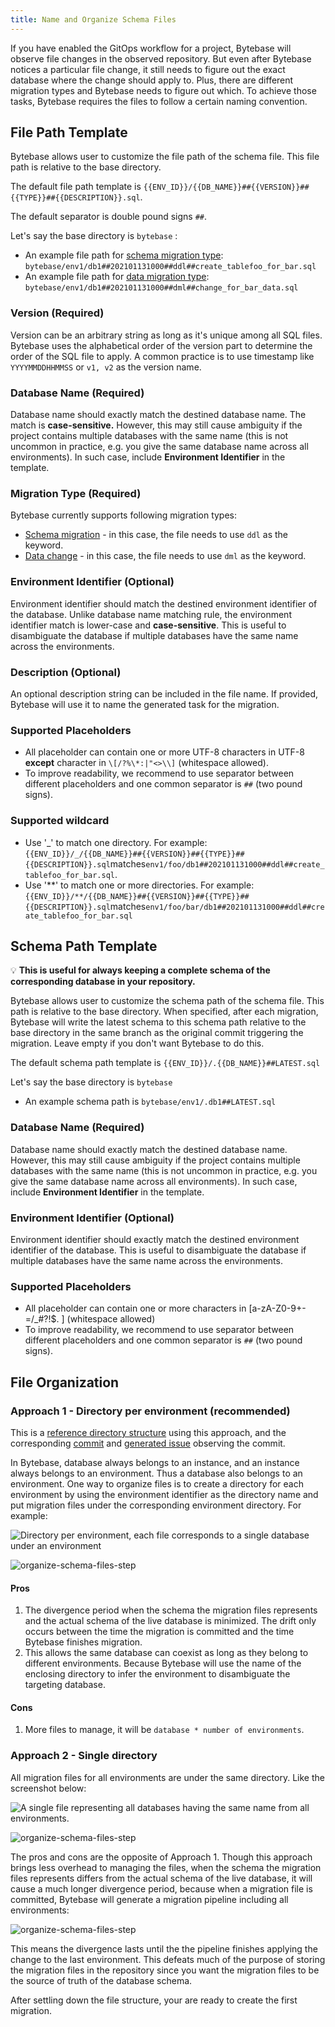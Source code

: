 ```yaml
---
title: Name and Organize Schema Files
---
```


If you have enabled the GitOps workflow for a project, Bytebase will observe file changes in the observed repository. But even after Bytebase notices a particular file change, it still needs to figure out the exact database where the change should apply to. Plus, there are different migration types and Bytebase needs to figure out which. To achieve those tasks, Bytebase requires the files to follow a certain naming convention.

## File Path Template

Bytebase allows user to customize the file path of the schema file. This file path is relative to the base directory.

The default file path template is `{{ENV_ID}}/{{DB_NAME}}##{{VERSION}}##{{TYPE}}##{{DESCRIPTION}}.sql`.

<HintBlock type="info">

The default separator is double pound signs `##`.

</HintBlock>

Let's say the base directory is `bytebase` :

- An example file path for [schema migration type](/docs/concepts/database-change-workflow/#schema-migration): `bytebase/env1/db1##202101131000##ddl##create_tablefoo_for_bar.sql`
- An example file path for [data migration type](/docs/concepts/database-change-workflow/#data-migration): `bytebase/env1/db1##202101131000##dml##change_for_bar_data.sql`

### Version (Required)

Version can be an arbitrary string as long as it's unique among all SQL files. Bytebase uses the alphabetical order of the version part to determine the order of the SQL file to apply. A common practice is to use timestamp like `YYYYMMDDHHMMSS` or `v1, v2` as the version name.

### Database Name (Required)

Database name should exactly match the destined database name. The match is **case-sensitive.** However, this may still cause ambiguity if the project contains multiple databases with the same name (this is not uncommon in practice, e.g. you give the same database name across all environments). In such case, include **Environment Identifier** in the template.

### Migration Type (Required)

Bytebase currently supports following migration types:

- [Schema migration](/docs/concepts/database-change-workflow/#schema-migration) - in this case, the file needs to use `ddl` as the keyword.
- [Data change](/docs/concepts/database-change-workflow/#data-migration) - in this case, the file needs to use `dml` as the keyword.

### Environment Identifier (Optional)

Environment identifier should match the destined environment identifier of the database. Unlike database name matching rule, the environment identifier match is lower-case and **case-sensitive**. This is useful to disambiguate the database if multiple databases have the same name across the environments.

### Description (Optional)

An optional description string can be included in the file name. If provided, Bytebase will use it to name the generated task for the migration.

### Supported Placeholders

- All placeholder can contain one or more UTF-8 characters in UTF-8 **except** character in `\[/?%\*:|"<>\\]` (whitespace allowed).
- To improve readability, we recommend to use separator between different placeholders and one common separator is `##` (two pound signs).

### Supported wildcard

- Use '_' to match one directory. For example:
  `{{ENV_ID}}/_/{{DB_NAME}}##{{VERSION}}##{{TYPE}}##{{DESCRIPTION}}.sql`matches`env1/foo/db1##202101131000##ddl##create_tablefoo_for_bar.sql`.
- Use '**' to match one or more directories. For example:
  `{{ENV_ID}}/**/{{DB_NAME}}##{{VERSION}}##{{TYPE}}##{{DESCRIPTION}}.sql`matches`env1/foo/bar/db1##202101131000##ddl##create_tablefoo_for_bar.sql`

## Schema Path Template

💡 **This is useful for always keeping a complete schema of the corresponding database in your repository.**

Bytebase allows user to customize the schema path of the schema file. This path is relative to the base directory. When specified, after each migration, Bytebase will write the latest schema to this schema path relative to the base directory in the same branch as the original commit triggering the migration. Leave empty if you don't want Bytebase to do this.

The default schema path template is `{{ENV_ID}}/.{{DB_NAME}}##LATEST.sql`

Let's say the base directory is `bytebase`

- An example schema path is `bytebase/env1/.db1##LATEST.sql`

### Database Name (Required)

Database name should exactly match the destined database name. However, this may still cause ambiguity if the project contains multiple databases with the same name (this is not uncommon in practice, e.g. you give the same database name across all environments). In such case, include **Environment Identifier** in the template.

### Environment Identifier (Optional)

Environment identifier should exactly match the destined environment identifier of the database. This is useful to disambiguate the database if multiple databases have the same name across the environments.

### Supported Placeholders

- All placeholder can contain one or more characters in \[a-zA-Z0-9+-=/\_#?!\$. ] (whitespace allowed)
- To improve readability, we recommend to use separator between different placeholders and one common separator is `##` (two pound signs).

## File Organization

### Approach 1 - Directory per environment (recommended)

This is a [reference directory structure](https://github.com/s-bytebase/hr-sample/tree/main/bytebase/prod) using this approach, and the corresponding [commit](https://github.com/s-bytebase/hr-sample/commit/5208900f520468574a9aaca17b4cb99987dbc4f6) and [generated issue](https://demo.bytebase.com/issue/hrprodvcs-alter-schema-add-city-102) observing the commit.

In Bytebase, database always belongs to an instance, and an instance always belongs to an environment. Thus a database also belongs to an environment. One way to organize files is to create a directory for each environment by using the environment identifier as the directory name and put migration files under the corresponding environment directory. For example:

![Directory per environment, each file corresponds to a single database under an environment](/content/docs/vcs-integration/create-migration-files/organize-schema-files-step1.webp)

![organize-schema-files-step](/content/docs/vcs-integration/create-migration-files/organize-schema-files-step2.webp)

#### Pros

1. The divergence period when the schema the migration files represents and the actual schema of the live database is minimized. The drift only occurs between the time the migration is committed and the time Bytebase finishes migration.
2. This allows the same database can coexist as long as they belong to different environments. Because Bytebase will use the name of the enclosing directory to infer the environment to disambiguate the targeting database.

#### Cons

1. More files to manage, it will be `database * number of environments`.

### Approach 2 - Single directory

All migration files for all environments are under the same directory. Like the screenshot below:

![A single file representing all databases having the same name from all environments.](/content/docs/vcs-integration/create-migration-files/organize-schema-files-step3.webp)

![organize-schema-files-step](/content/docs/vcs-integration/create-migration-files/organize-schema-files-step4.webp)

The pros and cons are the opposite of Approach 1. Though this approach brings less overhead to managing the files, when the schema the migration files represents differs from the actual schema of the live database, it will cause a much longer divergence period, because when a migration file is committed, Bytebase will generate a migration pipeline including all environments:

![organize-schema-files-step](/content/docs/vcs-integration/create-migration-files/organize-schema-files-step5.webp)

This means the divergence lasts until the the pipeline finishes applying the change to the last environment. This defeats much of the purpose of storing the migration files in the repository since you want the migration files to be the source of truth of the database schema.

After settling down the file structure, your are ready to create the first migration.
